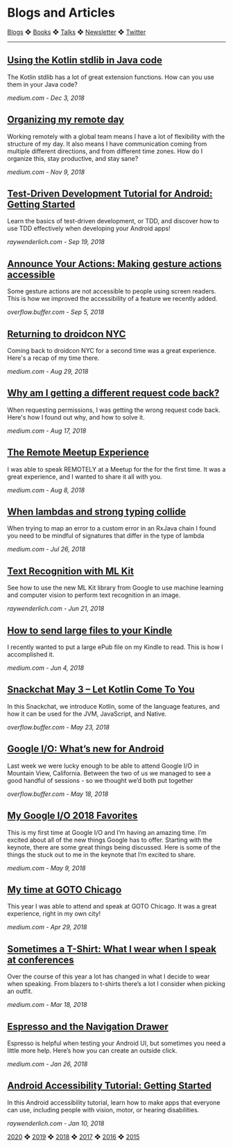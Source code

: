 # Blogs and Articles

[Blogs](../blogs.md) ❖ [Books](../books.md) ❖ [Talks](../talks.md) ❖ [Newsletter](https://tinyletter.com/vgonda) ❖ [Twitter](https://twitter.com/TTGonda)

---

## [Using the Kotlin stdlib in Java code](https://medium.com/victoriagonda/using-the-kotlin-stdlib-in-java-code-2565818ba016)
The Kotlin stdlib has a lot of great extension functions. How can you use them in your Java code?

_medium.com - Dec 3, 2018_

## [Organizing my remote day](https://medium.com/victoriagonda/organizing-my-remote-day-5a7d87c7edcf)
Working remotely with a global team means I have a lot of flexibility with the structure of my day. It also means I have communication coming from multiple different directions, and from different time zones. How do I organize this, stay productive, and stay sane?

_medium.com - Nov 9, 2018_

## [Test-Driven Development Tutorial for Android: Getting Started](https://www.raywenderlich.com/7109-test-driven-development-tutorial-for-android-getting-started)
Learn the basics of test-driven development, or TDD, and discover how to use TDD effectively when developing your Android apps!

_raywenderlich.com - Sep 19, 2018_

## [Announce Your Actions: Making gesture actions accessible](https://overflow.buffer.com/2018/09/05/announce-actions/)
Some gesture actions are not accessible to people using screen readers. This is how we improved the accessibility of a feature we recently added.

_overflow.buffer.com - Sep 5, 2018_

## [Returning to droidcon NYC](https://medium.com/victoriagonda/returning-to-droidcon-nyc-d40942803d2a)
Coming back to droidcon NYC for a second time was a great experience. Here's a recap of my time there.

_medium.com - Aug 29, 2018_

## [Why am I getting a different request code back?](https://medium.com/victoriagonda/why-am-i-getting-a-different-request-code-back-51387289652c)
When requesting permissions, I was getting the wrong request code back. Here's how I found out why, and how to solve it.

_medium.com - Aug 17, 2018_

## [The Remote Meetup Experience](https://medium.com/victoriagonda/the-remote-meetup-experience-943d48d548b6)
I was able to speak REMOTELY at a Meetup for the for the first time. It was a great experience, and I wanted to share it all with you.

_medium.com - Aug 8, 2018_

## [When lambdas and strong typing collide](https://medium.com/victoriagonda/when-lambdas-and-strong-typing-collide-18ba065631f1)
When trying to map an error to a custom error in an RxJava chain I found you need to be mindful of signatures that differ in the type of lambda

_medium.com - Jul 26, 2018_

## [Text Recognition with ML Kit](https://www.raywenderlich.com/197292/text-recognition-with-ml-kit)
See how to use the new ML Kit library from Google to use machine learning and computer vision to perform text recognition in an image.

_raywenderlich.com - Jun 21, 2018_

## [How to send large files to your Kindle](https://medium.com/@vgonda/how-to-send-large-files-to-your-kindle-41f74ea0a0ee)
I recently wanted to put a large ePub file on my Kindle to read. This is how I accomplished it.

_medium.com - Jun 4, 2018_

## [Snackchat May 3 – Let Kotlin Come To You](https://overflow.buffer.com/2018/05/23/snackchat-may-3-let-kotlin-come/)
In this Snackchat, we introduce Kotlin, some of the language features, and how it can be used for the JVM, JavaScript, and Native.

_overflow.buffer.com - May 23, 2018_

## [Google I/O: What’s new for Android](https://overflow.buffer.com/2018/05/18/google-io-whats-new-android/)
Last week we were lucky enough to be able to attend Google I/O in Mountain View, California. Between the two of us we managed to see a good handful of sessions - so we thought we’d both put together

_overflow.buffer.com - May 18, 2018_

## [My Google I/O 2018 Favorites](https://medium.com/victoriagonda/my-google-i-o-2018-favorites-7df843d96268)
This is my first time at Google I/O and I’m having an amazing time. I’m excited about all of the new things Google has to offer. Starting with the keynote, there are some great things being discussed. Here is some of the things the stuck out to me in the keynote that I’m excited to share.

_medium.com - May 9, 2018_

## [My time at GOTO Chicago](https://medium.com/@vgonda/my-time-at-goto-chicago-54acc815fb3f)
This year I was able to attend and speak at GOTO Chicago. It was a great experience, right in my own city!

_medium.com - Apr 29, 2018_

## [Sometimes a T-Shirt: What I wear when I speak at conferences](https://medium.com/victoriagonda/sometimes-a-t-shirt-what-i-wear-when-i-speak-at-conferences-5e798327490a)
Over the course of this year a lot has changed in what I decide to wear when speaking. From blazers to t-shirts there’s a lot I consider when picking an outfit.

_medium.com - Mar 18, 2018_

## [Espresso and the Navigation Drawer](https://medium.com/victoriagonda/espresso-and-the-navigation-drawer-3e6f00676dde)
Espresso is helpful when testing your Android UI, but sometimes you need a little more help. Here’s how you can create an outside click.

_medium.com - Jan 26, 2018_

## [Android Accessibility Tutorial: Getting Started](https://www.raywenderlich.com/182100/android-accessibility-tutorial-getting-started)
In this Android accessibility tutorial, learn how to make apps that everyone can use, including people with vision, motor, or hearing disabilities.

_raywenderlich.com - Jan 10, 2018_

[2020](../blogs.md) ❖ [2019](2019.md) ❖ [2018](2018.md) ❖ [2017](/2017.md) ❖ [2016](2016.md) ❖ [2015](2015.md)
